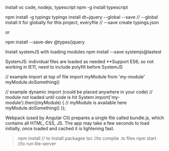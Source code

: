 Install vc code, nodejs, typescript
npm -g install typescript



npm install -g typings
typings install dt~jquery --global --save
// --global install it for globally for this project, everyfile
// --save create typings.json

or

npm install --save-dev @types/jquery



Install systemJS with loading modules
npm install --save systemjs@lastest

SystemJS:
individual files are loaded as needed
**Support ES6, so not working in IE11, need to include polyfill before SystemJS
<script src="node_modules/core-js/client/shim.min.js"></script>

// example import at top of file
import myModule from 'my-module'
myModule.doSomething()

// example dynamic import (could be placed anywhere in your code)
// module not loaded until code is hit
System.import('my-module').then((myModule) {
  // myModule is available here
  myModule.doSomething()
});


Webpack (used by Angular Cli)
prepares a single file called bundle.js, which contains all HTML, CSS, JS. The app may take a few seconds to load initially, once loaded and cached it is lightening fast.

> npm install // to install packages
> tsc //to complie .ts files
> npm start //to run lite-server
